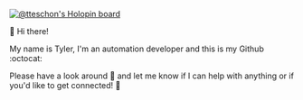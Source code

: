 [![@tteschon's Holopin board](https://holopin.me/tteschon)](https://holopin.io/@tteschon)

👋 Hi there!

My name is Tyler, I'm an automation developer and this is my Github :octocat:

Please have a look around :eyes: and let me know if I can help with anything or if you'd like to get connected! 🤝
